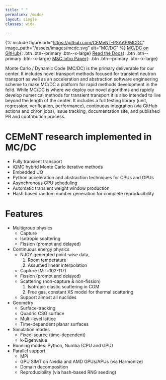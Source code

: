 ```yaml
---
title: " "
permalink: /mcdc/
layout: single
classes: wide

---
```


{% include figure url="https://github.com/CEMeNT-PSAAP/MCDC" image_path="/assets/images/mcdc.svg" alt="MC/DC" %}
[<i class='fab fa-fw fa-github'></i> MC/DC on GitHub](https://github.com/CEMeNT-PSAAP/MCDC){: .btn .btn--primary .btn--x-large}
[<i class='fa fa-book fa-fw'></i> Read the Docs](https://mcdc.readthedocs.io/en/latest/){: .btn .btn--primary .btn--x-large}
[<i class='fa fa-newspaper'></i> M&C Intro Paper](https://arxiv.org/abs/2305.07636){: .btn .btn--primary .btn--x-large}

Monte Carlo / Dynamic Code (MC/DC) is the primary deliverable for our center.
It includes novel transport methods focused for transient neutron transport as well as an acceleration and abstraction software engineering scheme to make MC/DC a platform for rapid methods development in the felid.
While MC/DC is where we deploy our novel algorithms and rapidly develop numerical methods for transient transport it is also intended to live beyond the length of the center.
It includes a full testing library (unit, regression, verification, performance), continuous integration (via GitHub actions and chron jobs), issue tracking, documentation site, and published PR and contribution process.

# CEMeNT research implemented in MC/DC
* Fully transient transport 
* iQMC hybrid Monte Carlo iterative methods
* Embedded UQ
* Python acceleration and abstraction techniques for CPUs and GPUs
* Asynchronous GPU scheduling 
* Automatic transient weight window production
* Hash based random number generation for complete reproducibility

# Features

* Multigroup physics
    - Capture
    - Isotropic scattering
    - Fission (prompt and delayed)
* Continuous energy physics
    - NJOY generated point-wise data,
        1. Room temperature
        2. Assumed linear interpolation
    - Capture (MT=102-117)
    - Fission (prompt and delayed)
    - Scattering (non-capture & non-fission)
        1. Isotropic elastic scattering in COM
        2. Free gas, constant XS model for thermal scattering
    - Support almost all nuclides
* Geometry
    - Surface-tracking
    - Quadric CSG surface
    - Multi-level lattice
    - Time-dependent planar surfaces
* Simulation modes
    - Fixed-source (time-dependent)
    - k-Eigenvalue
* Running modes: Python, Numba (CPU and GPU)
* Parallel support
    - MPI
    - GPU SIMT on Nvidia and AMD GPUs/APUs (via Harmonize)
    - Domain decomposition
    - Reproducibility (via hash-based RNG seeding)
